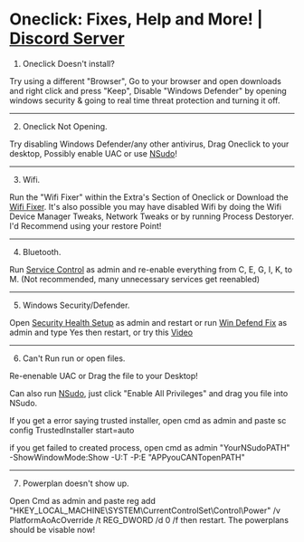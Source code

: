 # Oneclick: Fixes, Help and More! | [Discord Server](https://discord.gg/B8EmFVkdFU)

1. Oneclick Doesn't install?
   
Try using a different "Browser", Go to your browser and open downloads and right click and press "Keep", Disable "Windows Defender" by opening windows security & going to real time threat protection and turning it off.
___

2. Oneclick Not Opening.
   
Try disabling Windows Defender/any other antivirus, Drag Oneclick to your desktop, Possibly enable UAC or use [NSudo](https://github.com/M2TeamArchived/NSudo/releases/tag/9.0-Preview1)!
___

3. Wifi.
   
Run the "Wifi Fixer" within the Extra's Section of Oneclick or Download the [Wifi Fixer](https://github.com/QuakedK/Downloads/blob/main/Turn%20On%20Wifi.bat). It's also possible you may have disabled Wifi by doing the Wifi Device Manager Tweaks, Network Tweaks or by running Process Destoryer. I'd Recommend using your restore Point!
___

4. Bluetooth.
   
Run [Service Control](https://github.com/QuakedK/Downloads/blob/main/Service%20Control.bat) as admin and re-enable everything from  C, E, G, I, K, to M. (Not recommended, many unnecessary services get reenabled)
___

5. Windows Security/Defender.
   
Open [Security Health Setup](https://github.com/QuakedK/Downloads/blob/main/securityhealthsetup_e16941e14861a6d24750ecdf05c548189b33182a.exe) as admin and restart or run [Win Defend Fix](https://github.com/QuakedK/Downloads/blob/main/Win%20Defend%20Fix.bat) as admin and type Yes then restart, or try this [Video](https://www.youtube.com/watch?v=P5Y9EASsK9Y)
___

6. Can't Run run or open files.
   
Re-enenable UAC or Drag the file to your Desktop! 

Can also run [NSudo](https://github.com/QuakedK/Downloads/raw/main/NSudoLG.exe), just click "Enable All Privileges" and drag you file into NSudo. 

If you get a error saying trusted installer, open cmd as admin and paste sc config TrustedInstaller start=auto

if you get failed to created process, open cmd as admin "YourNSudoPATH" -ShowWindowMode:Show -U:T -P:E "APPyouCANTopenPATH"
___

7. Powerplan doesn't show up.

Open Cmd as admin and paste reg add "HKEY_LOCAL_MACHINE\SYSTEM\CurrentControlSet\Control\Power" /v PlatformAoAcOverride /t REG_DWORD /d 0 /f then restart. The powerplans should be visable now!
